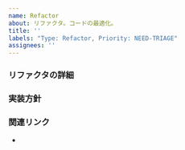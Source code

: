 ```yaml
---
name: Refactor
about: リファクタ。コードの最適化。
title: ''
labels: "Type: Refactor, Priority: NEED-TRIAGE"
assignees: ''
---
```


### リファクタの詳細

### 実装方針

### 関連リンク
<!--  slack等のリンクを載せてください。 -->
-
